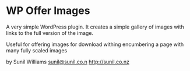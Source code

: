WP Offer Images
===============

A very simple WordPress plugin. It creates a simple gallery of images
with links to the full version of the image.

Useful for offering images for download withing encumbering a page
with many fully scaled images

by Sunil Williams
<sunil@sunil.co.n>
http://sunil.co.nz
